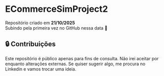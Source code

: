 ﻿# ECommerceSimProject2

Repositório criado em **21/10/2025**  
Subindo pela primeira vez no GitHub nessa data 🚀

## 🔒 Contribuições

Este repositório é público apenas para fins de consulta.
Não irei aceitar por enquanto alterações externas.
Se quiser sugerir algo, me procura no Linkedin e vamos trocar uma ideia.
